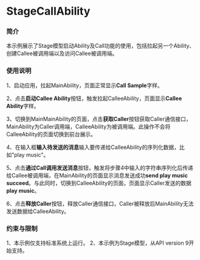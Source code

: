 # StageCallAbility

### 简介

本示例展示了Stage模型启动Ability及Call功能的使用，包括拉起另一个Ability、创建Callee被调用端以及访问Callee被调用端。

### 使用说明

1、启动应用，拉起MainAbility，页面正常显示**Call Sample**字样。

2、点击**启动Callee Ability**按钮，触发拉起CalleeAbility，页面显示**Callee Ability**字样。

3、切换到MainMainAbility的页面，点击**获取Caller**按钮获取Caller通信接口，MainAbility为Caller调用端，CalleeAbility为被调用端。此操作不会将CalleeAbility的页面切换到前台展示。

4、在输入框**输入待发送的消息**输入要传递给CalleeAbility的序列化数据，比如"play music"。

5、点击**通过Call调用发送消息**按钮，触发将步骤4中输入的字符串序列化后传递给Callee被调用端，在MainAbility的页面显示消息发送成功**send play music succeed**。与此同时，切换到CalleeAbility的页面，页面显示Caller发送的数据**play music**。

6、点击**释放Caller**按钮，释放Caller通信接口，Caller被释放后MainAbility无法发送数据给CalleeAbility。

### 约束与限制

1、本示例仅支持标准系统上运行。
2、本示例为Stage模型，从API version 9开始支持。
